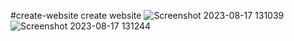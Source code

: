 #create-website
 create website
![Screenshot 2023-08-17 131039](https://github.com/divyavaland1609/task-7-create-website/assets/142478256/570ffb84-5dca-486b-b943-4e1a5c3c3cba)
![Screenshot 2023-08-17 131244](https://github.com/divyavaland1609/task-7-create-website/assets/142478256/ff8a4ed7-a9eb-4aaf-a85b-c11e52a0c46a)
